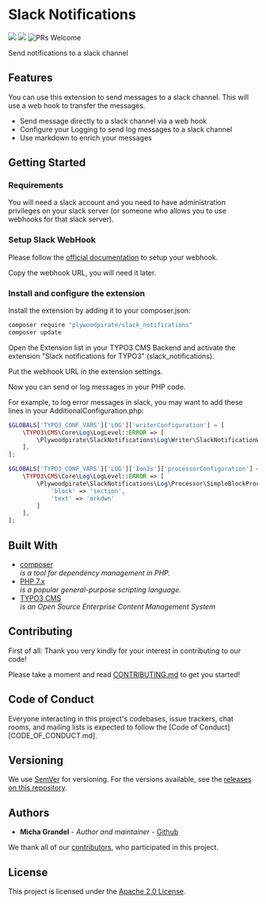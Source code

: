 # Slack Notifications

![](https://img.shields.io/github/license/Plywoodpirate/slack_notifications)
![](https://img.shields.io/github/languages/top/Plywoodpirate/slack_notifications)
![PRs Welcome](https://img.shields.io/badge/PRs-welcome-brightgreen.svg?style=flat-square)


Send notifications to a slack channel

## Features

You can use this extension to send messages to a slack channel. This will 
use a web hook to transfer the messages.

* Send message directly to a slack channel via a web hook
* Configure your Logging to send log messages to a slack channel
* Use markdown to enrich your messages

## Getting Started

### Requirements

You will need a slack account and you need to have administration privileges
on your slack server (or someone who allows you to use webhooks for that slack
server).

### Setup Slack WebHook

Please follow the [official documentation](slack-webhook) to setup your webhook.

Copy the webhook URL, you will need it later.

### Install and configure the extension

Install the extension by adding it to your composer.json:

```bash
composer require "plywoodpirate/slack_notifications"
composer update
```

Open the Extension list in your TYPO3 CMS Backend and activate the extension 
"Slack notifications for TYPO3" (slack_notifications).

Put the webhook URL in the extension settings.

Now you can send or log messages in your PHP code.

For example, to log error messages in slack, you may want to add these lines
in your AdditionalConfiguration.php:

```php
$GLOBALS['TYPO3_CONF_VARS']['LOG']['writerConfiguration'] = [
    \TYPO3\CMS\Core\Log\LogLevel::ERROR => [
        \Plywoodpirate\SlackNotifications\Log\Writer\SlackNotificationWriter::class => [],
    ],
];

$GLOBALS['TYPO3_CONF_VARS']['LOG']['Ion2s']['processorConfiguration'] = [
    \TYPO3\CMS\Core\Log\LogLevel::ERROR => [
        \Plywoodpirate\SlackNotifications\Log\Processor\SimpleBlockProcessor::class => [
            'block' => 'section',
            'text' => 'mrkdwn'
        ]
    ],
];
```

## Built With

* [composer](http://lxml.de/) \
  *is a tool for dependency management in PHP.*
* [PHP 7.x](https://www.php.net/) \
  *is a popular general-purpose scripting language.*
* [TYPO3 CMS](https://typo3.org/) \
  *is an Open Source Enterprise Content Management System*

## Contributing

First of all: Thank you very kindly for your interest in contributing to our code!

Please take a moment and read [CONTRIBUTING.md](CONTRIBUTING.md) to get you started!

## Code of Conduct

Everyone interacting in this project's codebases, issue trackers, chat rooms,
and mailing lists is expected to follow
the [Code of Conduct][CODE_OF_CONDUCT.md].

## Versioning

We use [SemVer](http://semver.org/) for versioning. For the versions available,
see the [releases on this repository][github-releases].

## Authors

* **Micha Grandel** - *Author and maintainer* - [Github][github]

We thank all of our [contributors][github-contributors], who participated in
this project.

## License

This project is licensed under the [Apache 2.0 License](LICENSE.md).


[github]: https://github.com/michagrandel

[github-releases]: https://github.com/michagrandel/slack_notifications/releases

[github-contributors]: https://github.com/michagrandel/slack_notifications/graphs/contributors

[gitflow]: https://danielkummer.github.io/git-flow-cheatsheet/

[gitflow-model]: http://nvie.com/posts/a-successful-git-branching-model/
[slack-webhook]: https://api.slack.com/messaging/webhooks

